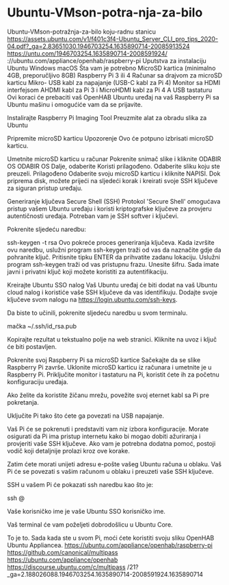 # Ubuntu-VMson-potra-nja-za-bilo
Ubuntu-VMson-potražnja-za-bilo koju-radnu stanicu
https://assets.ubuntu.com/v1/f401c3f4-Ubuntu_Server_CLI_pro_tips_2020-04.pdf?_ga=2.83651030.1946703254.1635890714-20085913524 https://untu.com/1946703254.1635890714-2008591924/ ://ubuntu.com/appliance/openhab/raspberry-pi Uputstva za instalaciju Ubuntu Windows macOS Šta vam je potrebno MicroSD kartica (minimalno 4GB, preporučljivo 8GB) Raspberry Pi 3 ili 4 Računar sa drajvom za microSD karticu Mikro- USB kabl za napajanje (USB-C kabl za Pi 4) Monitor sa HDMI interfejsom AHDMI kabl za Pi 3 i MicroHDMI kabl za Pi 4 A USB tastaturu Ovi koraci će prebaciti vaš OpenHAB Ubuntu uređaj na vaš Raspberry Pi sa Ubuntu mašinu i omogućiće vam da se prijavite.

Instalirajte Raspberry Pi Imaging Tool Preuzmite alat za obradu slika za Ubuntu

Pripremite microSD karticu Upozorenje Ovo će potpuno izbrisati microSD karticu.

Umetnite microSD karticu u računar Pokrenite snimač slike i kliknite ODABIR OS ODABIR OS Dalje, odaberite Koristi prilagođeno. Odaberite sliku koju ste preuzeli. Prilagođeno Odaberite svoju microSD karticu i kliknite NAPISI. Dok priprema disk, možete prijeći na sljedeći korak i kreirati svoje SSH ključeve za siguran pristup uređaju.

Generiranje ključeva Secure Shell (SSH) Protokol 'Secure Shell' omogućava pristup vašem Ubuntu uređaju i koristi kriptografske ključeve za provjeru autentičnosti uređaja. Potreban vam je SSH softver i ključevi.

Pokrenite sljedeću naredbu:

ssh-keygen -t rsa Ovo pokreće proces generiranja ključeva. Kada izvršite ovu naredbu, uslužni program ssh-keygen traži od vas da naznačite gdje da pohranite ključ. Pritisnite tipku ENTER da prihvatite zadanu lokaciju. Uslužni program ssh-keygen traži od vas pristupnu frazu. Unesite šifru. Sada imate javni i privatni ključ koji možete koristiti za autentifikaciju.

Kreirajte Ubuntu SSO nalog Vaš Ubuntu uređaj će biti dodat na vaš Ubuntu cloud nalog i koristiće vaše SSH ključeve da vas identifikuju. Dodajte svoje ključeve svom nalogu na https://login.ubuntu.com/ssh-keys.

Da biste to učinili, pokrenite sljedeću naredbu u svom terminalu.

mačka ~/.ssh/id_rsa.pub

Kopirajte rezultat u tekstualno polje na web stranici. Kliknite na uvoz i ključ će biti postavljen.

Pokrenite svoj Raspberry Pi sa microSD kartice Sačekajte da se slike Raspberry Pi završe. Uklonite microSD karticu iz računara i umetnite je u Raspberry Pi. Priključite monitor i tastaturu na Pi, koristit ćete ih za početnu konfiguraciju uređaja.

Ako želite da koristite žičanu mrežu, povežite svoj eternet kabl sa Pi pre pokretanja.

Uključite Pi tako što ćete ga povezati na USB napajanje.

Vaš Pi će se pokrenuti i predstaviti vam niz izbora konfiguracije. Morate osigurati da Pi ima pristup internetu kako bi mogao dobiti ažuriranja i provjeriti vaše SSH ključeve. Ako vam je potrebna dodatna pomoć, postoji vodič koji detaljnije prolazi kroz ove korake.

Zatim ćete morati unijeti adresu e-pošte vašeg Ubuntu računa u oblaku. Vaš Pi će se povezati s vašim računom u oblaku i preuzeti vaše SSH ključeve.

SSH u vašem Pi će pokazati ssh naredbu kao što je:

ssh @

Vaše korisničko ime je vaše Ubuntu SSO korisničko ime.

Vaš terminal će vam poželjeti dobrodošlicu u Ubuntu Core.

To je to. Sada kada ste u svom Pi, moći ćete koristiti svoju sliku OpenHAB Ubuntu Appliancea. https://ubuntu.com/appliance/openhab/raspberry-pi https://github.com/canonical/multipass https://ubuntu.com/appliance/openhab https://discourse.ubuntu.com/c/multipass /21?_ga=2.188026088.1946703254.1635890714-2008591924.1635890714
